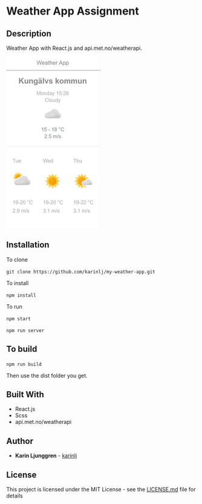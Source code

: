 # Weather App Assignment

## Description

Weather App with React.js and api.met.no/weatherapi.

![Screenshot](/src/assets/Screenshot.jpg?raw=true "Screenshot")

## Installation

To clone

`git clone https://github.com/karinlj/my-weather-app.git`

To install

`npm install`

To run

`npm start`

`npm run server`

## To build

`npm run build`

Then use the dist folder you get.

## Built With

- React.js
- Scss
- api.met.no/weatherapi

## Author

- **Karin Ljunggren** - [karinlj](https://github.com/karinlj)

## License

This project is licensed under the MIT License - see the [LICENSE.md](LICENSE.md) file for details
